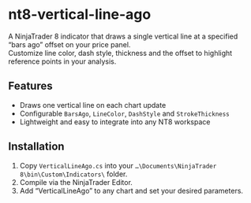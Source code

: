 # nt8-vertical-line-ago

A NinjaTrader 8 indicator that draws a single vertical line at a specified “bars ago” offset on your price panel.  
Customize line color, dash style, thickness and the offset to highlight reference points in your analysis.  

## Features

- Draws one vertical line on each chart update  
- Configurable `BarsAgo`, `LineColor`, `DashStyle` and `StrokeThickness`  
- Lightweight and easy to integrate into any NT8 workspace  

## Installation

1. Copy `VerticalLineAgo.cs` into your `…\Documents\NinjaTrader 8\bin\Custom\Indicators\` folder.  
2. Compile via the NinjaTrader Editor.  
3. Add “VerticalLineAgo” to any chart and set your desired parameters.

